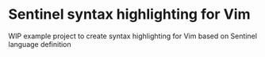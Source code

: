 # Sentinel syntax highlighting for Vim

WIP example project to create syntax highlighting for Vim based on Sentinel language definition
